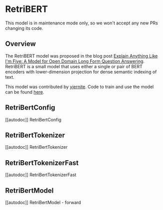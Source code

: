<!--Copyright 2020 The HuggingFace Team. All rights reserved.

Licensed under the Apache License, Version 2.0 (the "License"); you may not use this file except in compliance with
the License. You may obtain a copy of the License at

http://www.apache.org/licenses/LICENSE-2.0

Unless required by applicable law or agreed to in writing, software distributed under the License is distributed on
an "AS IS" BASIS, WITHOUT WARRANTIES OR CONDITIONS OF ANY KIND, either express or implied. See the License for the
specific language governing permissions and limitations under the License.

⚠️ Note that this file is in Markdown but contain specific syntax for our doc-builder (similar to MDX) that may not be
rendered properly in your Markdown viewer.

-->

# RetriBERT

<Tip warning={true}>

This model is in maintenance mode only, so we won't accept any new PRs changing its code.

</Tip>

## Overview

The RetriBERT model was proposed in the blog post [Explain Anything Like I'm Five: A Model for Open Domain Long Form
Question Answering](https://yjernite.github.io/lfqa.html). RetriBERT is a small model that uses either a single or
pair of BERT encoders with lower-dimension projection for dense semantic indexing of text.

This model was contributed by [yjernite](https://huggingface.co/yjernite). Code to train and use the model can be
found [here](https://github.com/huggingface/transformers/tree/main/examples/research-projects/distillation).


## RetriBertConfig

[[autodoc]] RetriBertConfig

## RetriBertTokenizer

[[autodoc]] RetriBertTokenizer

## RetriBertTokenizerFast

[[autodoc]] RetriBertTokenizerFast

## RetriBertModel

[[autodoc]] RetriBertModel
    - forward
